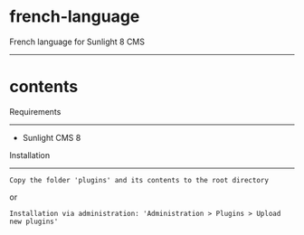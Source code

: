 # french-language
French language for Sunlight 8 CMS
**********************************

# contents

Requirements
************

- Sunlight CMS 8

Installation
************


    Copy the folder 'plugins' and its contents to the root directory

or


    Installation via administration: 'Administration > Plugins > Upload new plugins'
